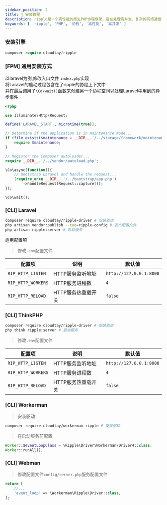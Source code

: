 ```yaml
---
sidebar_position: 2
title: 🔧 安装教程
description: ripple是一个高性能的原生PHP协程框架，旨在处理高并发、复杂的网络通信和数据操作。本文档将介绍如何手动集成ripple到Laravel项目中。
keywords: [ 'ripple', 'PHP', '协程', '高性能', '高并发' ]
---
```


### 安装引擎

```php
composer require cloudtay/ripple
```

### [FPM] 通用安装方式

以laravel为例,修改入口文件 `index.php`实现  
将Laravel的启动过程包含在了ripple的协程上下文中  
并在最后调用了`\Co\wait()`函数来创建另一个协程空间以处理Laravel中用到的异步事件

```php
<?php

use Illuminate\Http\Request;

define('LARAVEL_START', microtime(true));

// Determine if the application is in maintenance mode...
if (file_exists($maintenance = __DIR__.'/../storage/framework/maintenance.php')) {
    require $maintenance;
}

// Register the Composer autoloader...
require __DIR__.'/../vendor/autoload.php';

\Co\async(function(){
    // Bootstrap Laravel and handle the request...
    (require_once __DIR__.'/../bootstrap/app.php')
        ->handleRequest(Request::capture());
});

\Co\wait();
```

### [CLI] Laravel

```bash
composer require cloudtay/ripple-driver # 安装驱动
php artisan vendor:publish --tag=ripple-config # 发布配置文件
php artisan ripple:server # 启动服务
```

适用配置项

> 修改`.env`配置文件

| 配置项                | 说明          | 默认值                     |
|--------------------|-------------|-------------------------|
| `RIP_HTTP_LISTEN`  | HTTP服务监听地址  | `http://127.0.0.1:8008` |
| `RIP_HTTP_WORKERS` | HTTP服务进程数   | `4`                     |
| `RIP_HTTP_RELOAD`  | HTTP服务热重载开关 | `false`                 |

### [CLI] ThinkPHP

```bash
composer require cloudtay/ripple-driver # 安装驱动
php think ripple:server # 启动服务
```

> 修改`.env`配置文件

| 配置项                | 说明          | 默认值                     |
|--------------------|-------------|-------------------------|
| `RIP_HTTP_LISTEN`  | HTTP服务监听地址  | `http://127.0.0.1:8008` |
| `RIP_HTTP_WORKERS` | HTTP服务进程数   | `4`                     |
| `RIP_HTTP_RELOAD`  | HTTP服务热重载开关 | `false`                 |

### [CLI] Workerman

> 安装驱动

```bash
composer require cloudtay/workerman-ripple # 安装驱动
```

> 在启动服务前配置

```php
Worker::$eventLoopClass = \Ripple\Driver\Workerman\Driver4::class;
Worker::runAll();
```

### [CLI] Webman

> 修改配置文件`config/server.php`服务配置文件

```php
return [
    //...
    'event_loop' => \Workerman\Ripple\Driver::class,
];
```
